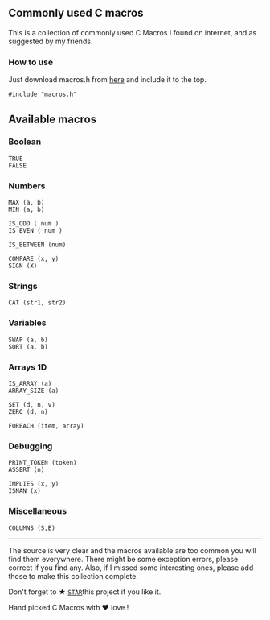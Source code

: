 ## Commonly used C macros

This is a collection of commonly used C Macros I found on internet, and as suggested by my friends.

### How to use

Just download macros.h from [here](https://github.com/ramdeoshubham/macros/archive/master.zip) and include it to the top.

```
#include "macros.h"
```
## Available macros

### Boolean

```
TRUE
FALSE
```

### Numbers

```
MAX (a, b)
MIN (a, b)

IS_ODD ( num )
IS_EVEN ( num )

IS_BETWEEN (num)

COMPARE (x, y)
SIGN (X)
```

### Strings

```
CAT (str1, str2)
```

### Variables

```
SWAP (a, b)
SORT (a, b)
```

### Arrays 1D

```
IS_ARRAY (a)
ARRAY_SIZE (a)

SET (d, n, v)
ZERO (d, n)

FOREACH (item, array)
```

### Debugging

```
PRINT_TOKEN (token)
ASSERT (n)

IMPLIES (x, y)
ISNAN (x)
```

### Miscellaneous

```
COLUMNS (S,E)
```
---

The source is very clear and the macros available are too common you will find them everywhere.
There might be some exception errors, please correct if you find any. Also, if I missed some interesting ones, please add those to make this collection complete.

Don't forget to &#9733; [`STAR`](https://github.com/ramdeoshubham/macros)this project if you like it.

Hand picked C Macros with &hearts; love !

